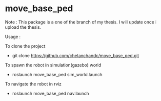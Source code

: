 # move_base_ped

Note : This package is a one of the branch of my thesis. I will update once i upload the thesis.

Usage :

To clone the project

- git clone https://github.com/chetanchandc/move_base_ped.git

To spawn the robot in simulation(gazebo) world

- roslaunch move_base_ped sim_world.launch

To navigate the robot in rviz

- roslaunch move_base_ped nav.launch
